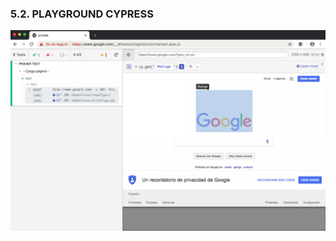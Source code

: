 ### 5.2. PLAYGROUND CYPRESS

![playground](media/playground.png)  <!-- .element: style="height:400px;"--> 
